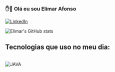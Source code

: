 ### ✋🧔 Olá eu sou Elimar Afonso 

[![LinkedIn](https://img.shields.io/badge/LinkedIn-0077B5?style=for-the-badge&logo=linkedin&logoColor=yellow)](https://www.linkedin.com/in/elimarafonso/)

![Elimar's GitHub stats](https://github-readme-stats.vercel.app/api?username=elimarafonso&show_icons=true&theme=dracula)


## Tecnologias que uso no meu dia:

<div style = "display: inline_block" ><br/>
<img align="center" alt="JAVA" src="https://img.shields.io/badge/Java-ED8B00?style=for-the-badge&logo=java&logoColor=white">

</div>
